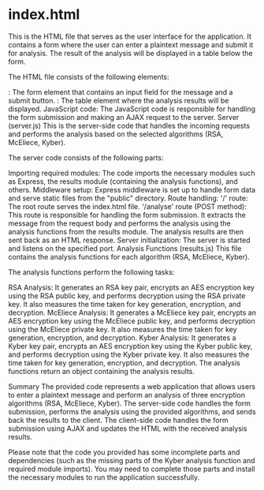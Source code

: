 #  index.html
This is the HTML file that serves as the user interface for the application. It contains a form where the user can enter a plaintext message and submit it for analysis. The result of the analysis will be displayed in a table below the form.

The HTML file consists of the following elements:

<form>: The form element that contains an input field for the message and a submit button.
<table>: The table element where the analysis results will be displayed.
JavaScript code: The JavaScript code is responsible for handling the form submission and making an AJAX request to the server.
Server (server.js)
This is the server-side code that handles the incoming requests and performs the analysis based on the selected algorithms (RSA, McEliece, Kyber).

The server code consists of the following parts:

Importing required modules: The code imports the necessary modules such as Express, the results module (containing the analysis functions), and others.
Middleware setup: Express middleware is set up to handle form data and serve static files from the "public" directory.
Route handling:
'/' route: The root route serves the index.html file.
'/analyse' route (POST method): This route is responsible for handling the form submission. It extracts the message from the request body and performs the analysis using the analysis functions from the results module. The analysis results are then sent back as an HTML response.
Server initialization: The server is started and listens on the specified port.
Analysis Functions (results.js)
This file contains the analysis functions for each algorithm (RSA, McEliece, Kyber).

The analysis functions perform the following tasks:

RSA Analysis: It generates an RSA key pair, encrypts an AES encryption key using the RSA public key, and performs decryption using the RSA private key. It also measures the time taken for key generation, encryption, and decryption.
McEliece Analysis: It generates a McEliece key pair, encrypts an AES encryption key using the McEliece public key, and performs decryption using the McEliece private key. It also measures the time taken for key generation, encryption, and decryption.
Kyber Analysis: It generates a Kyber key pair, encrypts an AES encryption key using the Kyber public key, and performs decryption using the Kyber private key. It also measures the time taken for key generation, encryption, and decryption.
The analysis functions return an object containing the analysis results.

Summary
The provided code represents a web application that allows users to enter a plaintext message and perform an analysis of three encryption algorithms (RSA, McEliece, Kyber). The server-side code handles the form submission, performs the analysis using the provided algorithms, and sends back the results to the client. The client-side code handles the form submission using AJAX and updates the HTML with the received analysis results.

Please note that the code you provided has some incomplete parts and dependencies (such as the missing parts of the Kyber analysis function and required module imports). You may need to complete those parts and install the necessary modules to run the application successfully.
